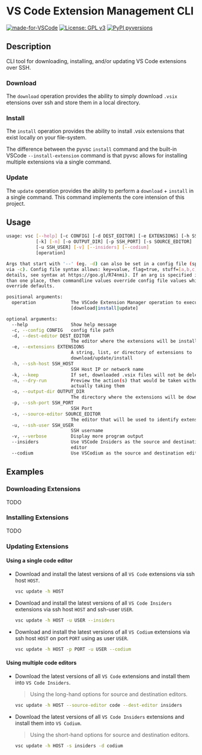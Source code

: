 # VS Code Extension Management CLI

[![made-for-VSCode](https://img.shields.io/badge/Made%20for-VSCode-1f425f.svg)](https://code.visualstudio.com/)
[![License: GPL v3](https://img.shields.io/badge/License-GPLv3-blue.svg)](https://www.gnu.org/licenses/gpl-3.0)
[![PyPI pyversions](https://img.shields.io/pypi/pyversions/ansicolortags.svg)](https://pypi.python.org/pypi/ansicolortags/)

## Description

CLI tool for downloading, installing, and/or updating VS Code extensions over SSH.

### Download

The `download` operation provides the ability to simply download `.vsix` etensions over ssh and store them in a local directory.

### Install

The `install` operation provides the ability to install .vsix extensions that exist locally on your file-system.

The difference between the pyvsc `install` command and the built-in VSCode `--install-extension` command is that pyvsc allows for installing multiple extensions via a single command.

### Update

The `update` operation provides the ability to perform a `download` + `install` in a single command. This command implements the core intension of this project.


## Usage

```sh
usage: vsc [--help] [-c CONFIG] [-d DEST_EDITOR] [-e EXTENSIONS] [-h SSH_HOST]
           [-k] [-n] [-o OUTPUT_DIR] [-p SSH_PORT] [-s SOURCE_EDITOR]
           [-u SSH_USER] [-v] [--insiders] [--codium]
           [operation]

Args that start with '--' (eg. -d) can also be set in a config file (specified
via -c). Config file syntax allows: key=value, flag=true, stuff=[a,b,c] (for
details, see syntax at https://goo.gl/R74nmi). If an arg is specified in more
than one place, then commandline values override config file values which
override defaults.

positional arguments:
  operation             The VSCode Extension Manager operation to execute:
                        [download|install|update]

optional arguments:
  --help                Show help message
  -c, --config CONFIG   config file path
  -d, --dest-editor DEST_EDITOR
                        The editor where the extensions will be installed
  -e, --extensions EXTENSIONS
                        A string, list, or directory of extensions to
                        download/update/install
  -h, --ssh-host SSH_HOST
                        SSH Host IP or network name
  -k, --keep            If set, downloaded .vsix files will not be deleted
  -n, --dry-run         Preview the action(s) that would be taken without
                        actually taking them
  -o, --output-dir OUTPUT_DIR
                        The directory where the extensions will be downloaded.
  -p, --ssh-port SSH_PORT
                        SSH Port
  -s, --source-editor SOURCE_EDITOR
                        The editor that will be used to identify extensions
  -u, --ssh-user SSH_USER
                        SSH username
  -v, --verbose         Display more program output
  --insiders            Use VSCode Insiders as the source and destination
                        editor
  --codium              Use VSCodium as the source and destination editor
```


## Examples

### Downloading Extensions

TODO

### Installing Extensions

TODO

### Updating Extensions

#### Using a single code editor

* Download and install the latest versions of all `VS Code` extensions via ssh host `HOST`.

    ```sh
    vsc update -h HOST
    ```

* Download and install the latest versions of all `VS Code Insiders` extensions via ssh host `HOST` and ssh-user `USER`.

    ```sh
    vsc update -h HOST -u USER --insiders
    ```

* Download and install the latest versions of all `VS Codium` extensions via ssh host `HOST` on port `PORT` using as user `USER`.

    ```sh
    vsc update -h HOST -p PORT -u USER --codium
    ```

#### Using multiple code editors

* Download the latest versions of all `VS Code` extensions and install them into `VS Code Insiders`.

    > Using the long-hand options for source and destination editors.

    ```sh
    vsc update -h HOST --source-editor code --dest-editor insiders
    ```

* Download the latest versions of all `VS Code Insiders` extensions and install them into `VS Codium`.

    > Using the short-hand options for source and destination editors.

    ```sh
    vsc update -h HOST -s insiders -d codium
    ```

